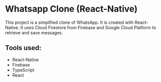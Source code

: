 # Whatsapp Clone (React-Native)

This project is a simplified clone of WhatsApp. It is created with React-Native. It uses Cloud Firestore from Firebase and Google Cloud Platform to retrieve and save messages.

## Tools used:
- React-Native
- Firebase
- TypeScript
- React